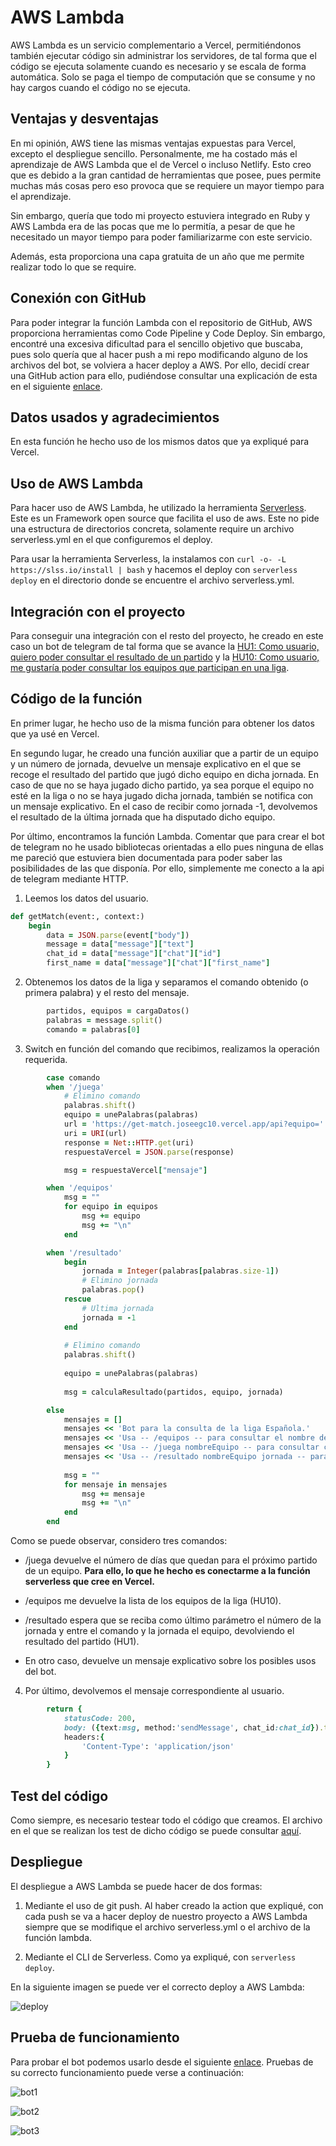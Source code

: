 # AWS Lambda

AWS Lambda es un servicio complementario a Vercel, permitiéndonos también ejecutar código sin administrar los servidores, de tal forma que el código se ejecuta solamente cuando es necesario y se escala de forma automática. Solo se paga el tiempo de computación que se consume y no hay cargos cuando el código no se ejecuta.

## Ventajas y desventajas

En mi opinión, AWS tiene las mismas ventajas expuestas para Vercel, excepto el despliegue sencillo. Personalmente, me ha costado más el aprendizaje de AWS Lambda que el de Vercel o incluso Netlify. Esto creo que es debido a la gran cantidad de herramientas que posee, pues permite muchas más cosas pero eso provoca que se requiere un mayor tiempo para el aprendizaje.

Sin embargo, quería que todo mi proyecto estuviera integrado en Ruby y AWS Lambda era de las pocas que me lo permitía, a pesar de que he necesitado un mayor tiempo para poder familiarizarme con este servicio.

Además, esta proporciona una capa gratuita de un año que me permite realizar todo lo que se require.

## Conexión con GitHub

Para poder integrar la función Lambda con el repositorio de GitHub, AWS proporciona herramientas como Code Pipeline y Code Deploy. Sin embargo, encontré una excesiva dificultad para el sencillo objetivo que buscaba, pues solo quería que al hacer push a mi repo modificando alguno de los archivos del bot, se volviera a hacer deploy a AWS. Por ello, decidí crear una GitHub action para ello, pudiéndose consultar una explicación de esta en el siguiente [enlace](./deploy_aws_lambda.md).

## Datos usados y agradecimientos

En esta función he hecho uso de los mismos datos que ya expliqué para Vercel.

## Uso de AWS Lambda

Para hacer uso de AWS Lambda, he utilizado la herramienta [Serverless](https://www.serverless.com/framework/docs/). Este es un Framework open source que facilita el uso de aws. Este no pide una estructura de directorios concreta, solamente require un archivo serverless.yml en el que configuremos el deploy.

Para usar la herramienta Serverless, la instalamos con `curl -o- -L https://slss.io/install | bash` y hacemos el deploy con `serverless deploy` en el directorio donde se encuentre el archivo serverless.yml.

## Integración con el proyecto

Para conseguir una integración con el resto del proyecto, he creado en este caso un bot de telegram de tal forma que se avance la [HU1: Como usuario, quiero poder consultar el resultado de un partido](https://github.com/joseegc10/get-match/issues/1) y la [HU10: Como usuario, me gustaría poder consultar los equipos que participan en una liga](https://github.com/joseegc10/get-match/issues/63).

## Código de la función

En primer lugar, he hecho uso de la misma función para obtener los datos que ya usé en Vercel.

En segundo lugar, he creado una función auxiliar que a partir de un equipo y un número de jornada, devuelve un mensaje explicativo en el que se recoge el resultado del partido que jugó dicho equipo en dicha jornada. En caso de que no se haya jugado dicho partido, ya sea porque el equipo no esté en la liga o no se haya jugado dicha jornada, también se notifica con un mensaje explicativo. En el caso de recibir como jornada -1, devolvemos el resultado de la última jornada que ha disputado dicho equipo.

Por último, encontramos la función Lambda. Comentar que para crear el bot de telegram no he usado bibliotecas orientadas a ello pues ninguna de ellas me pareció que estuviera bien documentada para poder saber las posibilidades de las que disponía. Por ello, simplemente me conecto a la api de telegram mediante HTTP.

1. Leemos los datos del usuario.

```ruby
def getMatch(event:, context:)
    begin
        data = JSON.parse(event["body"])
        message = data["message"]["text"]
        chat_id = data["message"]["chat"]["id"]
        first_name = data["message"]["chat"]["first_name"]
```

2. Obtenemos los datos de la liga y separamos el comando obtenido (o primera palabra) y el resto del mensaje.

```ruby
        partidos, equipos = cargaDatos()
        palabras = message.split()
        comando = palabras[0]
```

3. Switch en función del comando que recibimos, realizamos la operación requerida.

```ruby
        case comando
        when '/juega'
            # Elimino comando
            palabras.shift()
            equipo = unePalabras(palabras)
            url = 'https://get-match.joseegc10.vercel.app/api?equipo=' + equipo
            uri = URI(url)
            response = Net::HTTP.get(uri)
            respuestaVercel = JSON.parse(response)

            msg = respuestaVercel["mensaje"]

        when '/equipos'
            msg = ""
            for equipo in equipos
                msg += equipo
                msg += "\n"
            end

        when '/resultado'
            begin
                jornada = Integer(palabras[palabras.size-1])
                # Elimino jornada
                palabras.pop()
            rescue
                # Ultima jornada
                jornada = -1
            end
      
            # Elimino comando
            palabras.shift()
      
            equipo = unePalabras(palabras)
      
            msg = calculaResultado(partidos, equipo, jornada)

        else
            mensajes = []
            mensajes << 'Bot para la consulta de la liga Española.'
            mensajes << 'Usa -- /equipos -- para consultar el nombre de los equipos de la liga Española.'
            mensajes << 'Usa -- /juega nombreEquipo -- para consultar cuántos días quedan para que juegue dicho equipo.'
            mensajes << 'Usa -- /resultado nombreEquipo jornada -- para saber el resultado de dicho equipo en dicha jornada.'
            
            msg = ""
            for mensaje in mensajes
                msg += mensaje
                msg += "\n"
            end
        end
```

Como se puede observar, considero tres comandos:

- /juega devuelve el número de días que quedan para el próximo partido de un equipo. **Para ello, lo que he hecho es conectarme a la función serverless que cree en Vercel.**

- /equipos me devuelve la lista de los equipos de la liga (HU10).

- /resultado espera que se reciba como último parámetro el número de la jornada y entre el comando y la jornada el equipo, devolviendo el resultado del partido (HU1).

- En otro caso, devuelve un mensaje explicativo sobre los posibles usos del bot.

4. Por último, devolvemos el mensaje correspondiente al usuario.

```ruby
        return {
            statusCode: 200,
            body: ({text:msg, method:'sendMessage', chat_id:chat_id}).to_json,
            headers:{
                'Content-Type': 'application/json'
            }
        }
```

## Test del código

Como siempre, es necesario testear todo el código que creamos. El archivo en el que se realizan los test de dicho código se puede consultar [aquí](../../spec/handler_spec.rb).

## Despliegue

El despliegue a AWS Lambda se puede hacer de dos formas:

1. Mediante el uso de git push. Al haber creado la action que expliqué, con cada push se va a hacer deploy de nuestro proyecto a AWS Lambda siempre que se modifique el archivo serverless.yml o el archivo de la función lambda.

2. Mediante el CLI de Serverless. Como ya expliqué, con `serverless deploy`.

En la siguiente imagen se puede ver el correcto deploy a AWS Lambda:

![deploy](../img/serverless/lambda.png)

## Prueba de funcionamiento

Para probar el bot podemos usarlo desde el siguiente [enlace](https://t.me/getMatchbot). Pruebas de su correcto funcionamiento puede verse a continuación:

![bot1](../img/serverless/bot1.png)

![bot2](../img/serverless/bot2.png)

![bot3](../img/serverless/bot3.png)